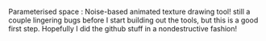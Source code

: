 Parameterised space : Noise-based animated texture drawing tool!
still a couple lingering bugs before I start building out the tools, but this is a good first step.
Hopefully I did the github stuff in a nondestructive fashion!